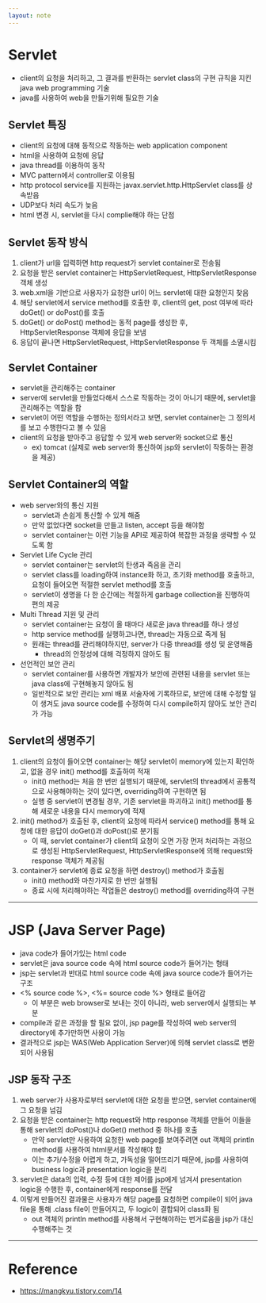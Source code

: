 ```yaml
---
layout: note
---
```


# Servlet

- client의 요청을 처리하고, 그 결과를 반환하는 servlet class의 구현 규칙을 지킨 java web programming 기술
- java를 사용하여 web을 만들기위해 필요한 기술

## Servlet 특징

- client의 요청에 대해 동적으로 작동하는 web application component
- html을 사용하여 요청에 응답
- java thread를 이용하여 동작
- MVC pattern에서 controller로 이용됨
- http protocol service를 지원하는 javax.servlet.http.HttpServlet class를 상속받음
- UDP보다 처리 속도가 늦음
- html 변경 시, servlet을 다시 complie해야 하는 단점

## Servlet 동작 방식

1. client가 url을 입력하면 http request가 servlet container로 전송됨
2. 요청을 받은 servlet container는 HttpServletRequest, HttpServletResponse 객체 생성
3. web.xml을 기반으로 사용자가 요청한 url이 어느 servlet에 대한 요청인지 찾음
4. 해당 servlet에서 service method를 호출한 후, client의 get, post 여부에 따라 doGet() or doPost()를 호출
5. doGet() or doPost() method는 동적 page를 생성한 후, HttpServletResponse 객체에 응답을 보냄
6. 응답이 끝나면 HttpServletRequest, HttpServletResponse 두 객체를 소멸시킴

## Servlet Container

- servlet을 관리해주는 container
- server에 servlet을 만들었다해서 스스로 작동하는 것이 아니기 때문에, servlet을 관리해주는 역할을 함
- servlet이 어떤 역할을 수행하는 정의서라고 보면, servlet container는 그 정의서를 보고 수행한다고 볼 수 있음
- client의 요청을 받아주고 응답할 수 있게 web server와 socket으로 통신
    - ex) tomcat (실제로 web server와 통신하여 jsp와 servlet이 작동하는 환경을 제공)

## Servlet Container의 역할

- web server와의 통신 지원
    - servlet과 손쉽게 통신할 수 있게 해줌
    - 만약 없었다면 socket을 만들고 listen, accept 등을 해야함
    - servlet container는 이런 기능을 API로 제공하여 복잡한 과정을 생략할 수 있도록 함
- Servlet Life Cycle 관리
    - servlet container는 servlet의 탄생과 죽음을 관리
    - servlet class를 loading하여 instance화 하고, 초기화 method를 호출하고, 요청이 들어오면 적절한 servlet method를 호출
    - servlet이 생명을 다 한 순간에는 적절하게 garbage collection을 진행하여 편의 제공
- Multi Thread 지원 및 관리
    - servlet container는 요청이 올 때마다 새로운 java thread를 하나 생성
    - http service method를 실행하고나면, thread는 자동으로 죽게 됨
    - 원래는 thread를 관리해야하지만, server가 다중 thread를 생성 및 운영해줌
        - thread의 안정성에 대해 걱정하지 않아도 됨
- 선언적인 보안 관리
    - servlet container를 사용하면 개발자가 보안에 관련된 내용을 servlet 또는 java class에 구현해놓지 않아도 됨
    - 일반적으로 보안 관리는 xml 배포 서술자에 기록하므로, 보안에 대해 수정할 일이 생겨도 java source code를 수정하여 다시 compile하지 않아도 보안 관리가 가능

## Servlet의 생명주기

1. client의 요청이 들어오면 container는 해당 servlet이 memory에 있는지 확인하고, 없을 경우 init() method를 호출하여 적재
    - init() method는 처음 한 번만 실행되기 때문에, servlet의 thread에서 공통적으로 사용해야하는 것이 있다면, overriding하여 구현하면 됨
    - 실행 중 servlet이 변경될 경우, 기존 servlet을 파괴하고 init() method를 통해 새로운 내용을 다시 memory에 적재
2. init() method가 호출된 후, client의 요청에 따라서 service() method를 통해 요청에 대한 응답이 doGet()과 doPost()로 분기됨
    - 이 때, servlet container가 client의 요청이 오면 가장 먼저 처리하는 과정으로 생성된 HttpServletRequest, HttpServletResponse에 의해 request와 response 객체가 제공됨
3. container가 servlet에 종료 요청을 하면 destroy() method가 호출됨
    - init() method와 마찬가지로 한 번만 실행됨
    - 종료 시에 처리해야하는 작업들은 destroy() method를 overriding하여 구현

---

# JSP (Java Server Page)

- java code가 들어가있는 html code
- servlet은 java source code 속에 html source code가 들어가는 형태
- jsp는 servlet과 반대로 html source code 속에 java source code가 들어가는 구조
- <% source code %>, <%= source code %> 형태로 들어감
    - 이 부분은 web browser로 보내는 것이 아니라, web server에서 실행되는 부분
- compile과 같은 과정을 할 필요 없이, jsp page를 작성하여 web server의 directory에 추가만하면 사용이 가능
- 결과적으로 jsp는 WAS(Web Application Server)에 의해 servlet class로 변환되어 사용됨

## JSP 동작 구조

1. web server가 사용자로부터 servlet에 대한 요청을 받으면, servlet container에 그 요청을 넘김
2. 요청을 받은 container는 http request와 http response 객체를 만들어 이들을 통해 servlet의 doPost()나 doGet() method 중 하나를 호출
    - 만약 servlet만 사용하여 요청한 web page를 보여주려면 out 객체의 println method를 사용하여 html문서를 작성해야 함
    - 이는 추가/수정을 어렵게 하고, 가독성을 떨어뜨리기 때문에, jsp를 사용하여 business logic과 presentation logic을 분리
3. servlet은 data의 입력, 수정 등에 대한 제어를 jsp에게 넘겨서 presentation logic을 수행한 후, container에게 response를 전달
4. 이렇게 만들어진 결과물은 사용자가 해당 page를 요청하면 compile이 되어 java file을 통해 .class file이 만들어지고, 두 logic이 결합되어 class화 됨
    - out 객체의 println method를 사용해서 구현해야하는 번거로움을 jsp가 대신 수행해주는 것

---

# Reference

- https://mangkyu.tistory.com/14
